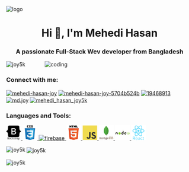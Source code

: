 ![logo](https://wallpapercave.com/wp/wp8725091.jpg)
<h1 align="center">Hi 👋, I'm Mehedi Hasan</h1>
<h3 align="center">A passionate Full-Stack Wev developer from Bangladesh</h3>

<img align="right" alt="coding" width="400" src="https://media1.giphy.com/media/qgQUggAC3Pfv687qPC/giphy.gif">

<p align="left"> <img src="https://komarev.com/ghpvc/?username=joy5k&label=Profile%20views&color=0e75b6&style=flat" alt="joy5k" /> </p>

<h3 align="left">Connect with me:</h3>
<p align="left">
<a href="https://codepen.io/mehedi-hasan-joy" target="blank"><img align="center" src="https://raw.githubusercontent.com/rahuldkjain/github-profile-readme-generator/master/src/images/icons/Social/codepen.svg" alt="mehedi-hasan-joy" height="30" width="40" /></a>
<a href="https://linkedin.com/in/mehedi-hasan-joy-5704b524b" target="blank"><img align="center" src="https://raw.githubusercontent.com/rahuldkjain/github-profile-readme-generator/master/src/images/icons/Social/linked-in-alt.svg" alt="mehedi-hasan-joy-5704b524b" height="30" width="40" /></a>
<a href="https://stackoverflow.com/users/19468913" target="blank"><img align="center" src="https://raw.githubusercontent.com/rahuldkjain/github-profile-readme-generator/master/src/images/icons/Social/stack-overflow.svg" alt="19468913" height="30" width="40" /></a>
<a href="https://fb.com/md.joy" target="blank"><img align="center" src="https://raw.githubusercontent.com/rahuldkjain/github-profile-readme-generator/master/src/images/icons/Social/facebook.svg" alt="md.joy" height="30" width="40" /></a>
<a href="https://instagram.com/mehedi_hasan_joy5k" target="blank"><img align="center" src="https://raw.githubusercontent.com/rahuldkjain/github-profile-readme-generator/master/src/images/icons/Social/instagram.svg" alt="mehedi_hasan_joy5k" height="30" width="40" /></a>
</p>

<h3 align="left">Languages and Tools:</h3>
<p align="left"> <a href="https://getbootstrap.com" target="_blank" rel="noreferrer"> <img src="https://raw.githubusercontent.com/devicons/devicon/master/icons/bootstrap/bootstrap-plain-wordmark.svg" alt="bootstrap" width="40" height="40"/> </a> <a href="https://www.w3schools.com/css/" target="_blank" rel="noreferrer"> <img src="https://raw.githubusercontent.com/devicons/devicon/master/icons/css3/css3-original-wordmark.svg" alt="css3" width="40" height="40"/> </a> <a href="https://firebase.google.com/" target="_blank" rel="noreferrer"> <img src="https://www.vectorlogo.zone/logos/firebase/firebase-icon.svg" alt="firebase" width="40" height="40"/> </a> <a href="https://www.w3.org/html/" target="_blank" rel="noreferrer"> <img src="https://raw.githubusercontent.com/devicons/devicon/master/icons/html5/html5-original-wordmark.svg" alt="html5" width="40" height="40"/> </a> <a href="https://developer.mozilla.org/en-US/docs/Web/JavaScript" target="_blank" rel="noreferrer"> <img src="https://raw.githubusercontent.com/devicons/devicon/master/icons/javascript/javascript-original.svg" alt="javascript" width="40" height="40"/> </a> <a href="https://www.mongodb.com/" target="_blank" rel="noreferrer"> <img src="https://raw.githubusercontent.com/devicons/devicon/master/icons/mongodb/mongodb-original-wordmark.svg" alt="mongodb" width="40" height="40"/> </a> <a href="https://nodejs.org" target="_blank" rel="noreferrer"> <img src="https://raw.githubusercontent.com/devicons/devicon/master/icons/nodejs/nodejs-original-wordmark.svg" alt="nodejs" width="40" height="40"/> </a> <a href="https://reactjs.org/" target="_blank" rel="noreferrer"> <img src="https://raw.githubusercontent.com/devicons/devicon/master/icons/react/react-original-wordmark.svg" alt="react" width="40" height="40"/> </a> </p>

<p><img align="left" src="https://github-readme-stats.vercel.app/api/top-langs?username=joy5k&show_icons=true&locale=en&layout=compact" alt="joy5k" /></p>

<p>&nbsp;<img align="center" src="https://github-readme-stats.vercel.app/api?username=joy5k&show_icons=true&locale=en" alt="joy5k" /></p>

<p><img align="center" src="https://github-readme-streak-stats.herokuapp.com/?user=joy5k&" alt="joy5k" /></p>
